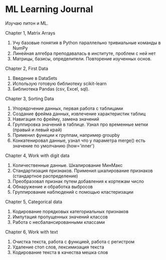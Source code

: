 # ML Learning Journal
Изучаю питон и ML.

Chapter 1, Matrix Arrays
1. Учу базовые понятия в Python параллельно тривиальные команды в NumPy
2. Линейная алгебра преподавалась в институте, проблем с ней нет
3. Матрицы, базисы, определители. Повторение изученных основ.

Chapter 2, First Data
1. Введение в DataSets
2. Использую готовую библиотеку scikit-learn
3. Библиотека Pandas (csv, Excel, sql).

Chapter 3, Sorting Data
1. Упорядочение данных, первая работа с таблицами
2. Создание фрейма данных, извлечение характеристик таблиц
3. Навигация по фрейму, замена значений
4. Группировка значений в таблице. Узнал про временные метки (правый и левый край)
5. Применил функции к группам, например groupby
6. Конкатенировал данные, узнал что у параметра merge() есть значение по умолчанию (how='inner')

Chapter 4, Work with digit data
1. Количественные данные. Шкалирование МинМакс
2. Стандартизация признаков. Применил шкалирование признаков (стандартное распределение)
3. Преобразовал признак путем добавления к кортежам число
4. Обнаружение и обработка выбросов
5. Группирование наблюдений с помощью кластеризации

Chapter 5, Categorical data
1. Кодирование порядковых категориальных признаков
2. Импутация пропущенных значений классов
3. Работа с несбалансированными классами

Chapter 6, Work with text
1. Очистка текста, работа с функцией, работа с регистром
2. Удаление стоп слов, лексимизация текста
3. Кодирование текста в качества мешка слов